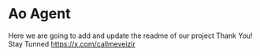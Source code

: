 # Ao Agent
Here we are going to add and update the readme of our project
Thank You!
Stay Tunned
https://x.com/callmeveizir
